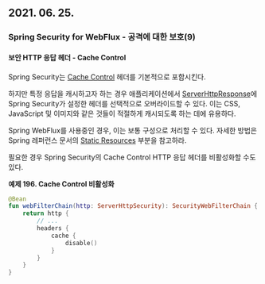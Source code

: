 ## 2021. 06. 25.

### Spring Security for WebFlux - 공격에 대한 보호(9)

#### 보안 HTTP 응답 헤더 - Cache Control

Spring Security는 [Cache Control][security-headers-cache-control] 헤더를 기본적으로 포함시킨다.

하지만 특정 응답을 캐시하고자 하는 경우 애플리케이션에서 [ServerHttpResponse][server-http-response]에 Spring Security가 설정한 헤더를 선택적으로 오버라이드할 수 있다. 이는 CSS, JavaScript 및 이미지와 같은 것들이 적절하게 캐시되도록 하는 데에 유용하다.

Spring WebFlux를 사용중인 경우, 이는 보통 구성으로 처리할 수 있다. 자세한 방법은 Spring 레퍼런스 문서의 [Static Resources][spring-reference-static-resources] 부분을 참고하라.

필요한 경우 Spring Security의 Cache Control HTTP 응답 헤더를 비활성화할 수도 있다.

**예제 196. Cache Control 비활성화**

```kotlin
@Bean
fun webFilterChain(http: ServerHttpSecurity): SecurityWebFilterChain {
    return http {
        // ...
        headers {
            cache {
                disable()
            }
        }
    }
}
```



[security-headers-cache-control]: https://docs.spring.io/spring-security/site/docs/5.4.1/reference/html5/#headers-cache-control
[server-http-response]: https://docs.spring.io/spring-framework/docs/current/javadoc-api/org/springframework/http/server/reactive/ServerHttpResponse.html
[spring-reference-static-resources]: https://docs.spring.io/spring/docs/5.0.0.RELEASE/spring-framework-reference/web-reactive.html#webflux-config-static-resources